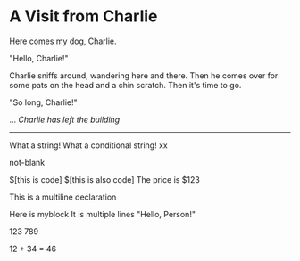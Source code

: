 # A Visit from Charlie

Here comes my dog, Charlie.

"Hello, Charlie!"

Charlie sniffs around, wandering here and there.
Then he comes over for some pats on the head
and a chin scratch. Then it's time to go.

"So long, Charlie!"

...
*Charlie has left the building*

---

What a string!
What a conditional string!
xx

not-blank

$[this is code]
$[this is also code]
The price is $123

This is a multiline declaration

Here is myblock
It is multiple lines
"Hello, Person!"

123 789

12 + 34 = 46
